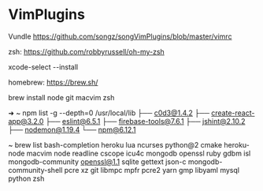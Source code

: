 # VimPlugins

Vundle
https://github.com/songz/songVimPlugins/blob/master/vimrc

zsh: https://github.com/robbyrussell/oh-my-zsh



xcode-select --install

homebrew: https://brew.sh/

brew install node git macvim zsh

➜  ~ npm list -g --depth=0
/usr/local/lib
├── c0d3@1.4.2
├── create-react-app@3.2.0
├── eslint@6.5.1
├── firebase-tools@7.6.1
├── jshint@2.10.2
├── nodemon@1.19.4
└── npm@6.12.1

  ~ brew list
bash-completion		heroku			lua			ncurses			python@2
cmake			heroku-node		macvim			node			readline
cscope			icu4c			mongodb			openssl			ruby
gdbm			isl			mongodb-community	openssl@1.1		sqlite
gettext			json-c			mongodb-community-shell	pcre			xz
git			libmpc			mpfr			pcre2			yarn
gmp			libyaml			mysql			python			zsh
